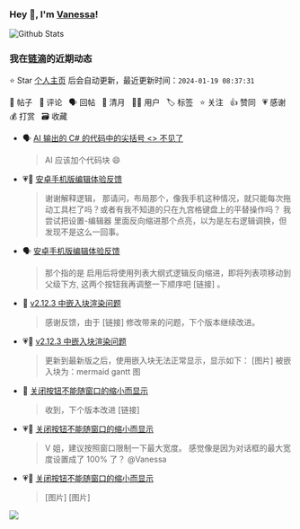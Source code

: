 ### Hey 👋, I'm [Vanessa](http://vanessa.b3log.org/)!

![Github Stats](https://github-readme-stats.vercel.app/api?username=Vanessa219&show_icons=true)

<!--events start -->

### 我在[链滴](https://ld246.com)的近期动态

⭐️ Star [个人主页](https://github.com/Vanessa219/Vanessa219) 后会自动更新，最近更新时间：`2024-01-19 08:37:31`

📝 帖子 &nbsp; 💬 评论 &nbsp; 🗣 回帖 &nbsp; 🌙 清月 &nbsp; 👨‍💻 用户 &nbsp; 🏷️ 标签 &nbsp; ⭐️ 关注 &nbsp; 👍 赞同 &nbsp; 💗 感谢 &nbsp; 💰 打赏 &nbsp; 🗃 收藏

* 🗣 [AI 输出的 C# 的代码中的尖括号 &lt;&gt; 不见了](https://ld246.com/article/1705559711034/comment/1705564026724#comments)

  > AI 应该加个代码块 😄
* 💗💬 [安卓手机版编辑体验反馈](https://ld246.com/article/1705291052853/comment/1705541667004#comments)

  > 谢谢解释逻辑， 那请问，布局那个，像我手机这种情况，就只能每次拖动工具栏了吗？或者有我不知道的只在九宫格键盘上的平替操作吗？ 我尝试把设置-编辑器 里面反向缩进那个点亮，以为是左右逻辑调换，但发现不是这么一回事。
* 🗣 [安卓手机版编辑体验反馈](https://ld246.com/article/1705291052853/comment/1705541667004#comments)

  > 那个指的是 启用后将使用列表大纲式逻辑反向缩进，即将列表项移动到父级下方, 这两个按钮我再调整一下顺序吧 [链接] 。
* 💬 [v2.12.3 中嵌入块渲染问题](https://ld246.com/article/1705543250819/comment/1705547670447#comments)

  > 感谢反馈，由于 [链接] 修改带来的问题，下个版本继续改进。
* 💗📝 [v2.12.3 中嵌入块渲染问题](https://ld246.com/article/1705543250819)

  > 更新到最新版之后，使用嵌入块无法正常显示，显示如下： [图片] 被嵌入块为：mermaid gantt 图
* 💬 [关闭按钮不能随窗口的缩小而显示](https://ld246.com/article/1705497458105/comment/1705504120880#comments)

  > 收到，下个版本改进 [链接]
* 💗💬 [关闭按钮不能随窗口的缩小而显示](https://ld246.com/article/1705497458105/comment/1705498529402#comments)

  > V 姐，建议按照窗口限制一下最大宽度。 感觉像是因为对话框的最大宽度设置成了 100% 了？ @Vanessa
* 💗📝 [关闭按钮不能随窗口的缩小而显示](https://ld246.com/article/1705497458105)

  > [图片] [图片]


<!--events end -->

<a title="Hits" target="_blank" href="https://github.com/Vanessa219/Vanessa219"><img src="https://hits.b3log.org/Vanessa219/Vanessa219.svg"></a>
